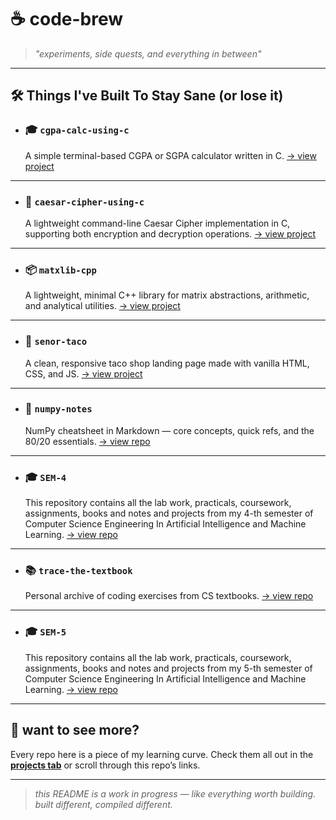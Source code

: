 # ☕️ code-brew

> _"experiments, side quests, and everything in between"_

---

## 🛠️ Things I've Built To Stay Sane (or lose it)

<!-- > we all start somewhere — here's mine. -->

- ### 🎓 `cgpa-calc-using-c`

  A simple terminal-based CGPA or SGPA calculator written in C.
  [→ view project](https://github.com/manakcodes/cgpa-calc-using-c.git)

---

- ### 🔐 `caesar-cipher-using-c`

  A lightweight command-line Caesar Cipher implementation in C, supporting both encryption and decryption operations.
  [→ view project](https://github.com/manakcodes/caesar-cipher-using-c.git)

---

- ### 📦 `matxlib-cpp`

  A lightweight, minimal C++ library for matrix abstractions, arithmetic, and analytical utilities.
  [→ view project](https://github.com/manakcodes/matxlib-cpp.git)

---

- ### 🌮 `senor-taco`

  A clean, responsive taco shop landing page made with vanilla HTML, CSS, and JS.
  [→ view project](https://github.com/manakcodes/senor-taco.git)

---

- ### 🧊 `numpy-notes`

  NumPy cheatsheet in Markdown — core concepts, quick refs, and the 80/20 essentials.
  [→ view repo](https://github.com/manakcodes/numpy-notes.git)

---

- ### 🎓 `SEM-4`

  This repository contains all the lab work, practicals, coursework, assignments, books and notes and projects from my 4-th semester of Computer Science Engineering In Artificial Intelligence and Machine Learning.
  [→ view repo](https://github.com/manakcodes/SEM-4.git)

---

- ### 📚 `trace-the-textbook`

  Personal archive of coding exercises from CS textbooks.
  [→ view repo](https://github.com/manakcodes/trace-the-textbook.git)

---

- ### 🎓 `SEM-5`

  This repository contains all the lab work, practicals, coursework, assignments, books and notes and projects from my 5-th semester of Computer Science Engineering In Artificial Intelligence and Machine Learning.
  [→ view repo](https://github.com/manakcodes/SEM-5.git)

---

## 🧩 want to see more?

Every repo here is a piece of my learning curve.
Check them all out in the [**projects tab**](https://github.com/manakcodes?tab=repositories) or scroll through this repo’s links.

---

> _this README is a work in progress — like everything worth building._  
> _built different, compiled different._
